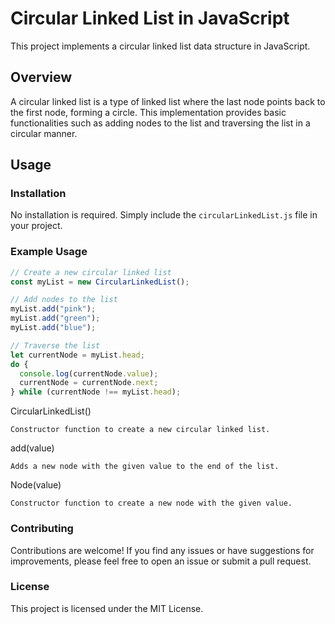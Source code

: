 # Circular Linked List in JavaScript

This project implements a circular linked list data structure in JavaScript.

## Overview

A circular linked list is a type of linked list where the last node points back to the first node, forming a circle. This implementation provides basic functionalities such as adding nodes to the list and traversing the list in a circular manner.

## Usage

### Installation

No installation is required. Simply include the `circularLinkedList.js` file in your project.

### Example Usage

```javascript
// Create a new circular linked list
const myList = new CircularLinkedList();

// Add nodes to the list
myList.add("pink");
myList.add("green");
myList.add("blue");

// Traverse the list
let currentNode = myList.head;
do {
  console.log(currentNode.value);
  currentNode = currentNode.next;
} while (currentNode !== myList.head);
```

CircularLinkedList()

    Constructor function to create a new circular linked list.

add(value)

    Adds a new node with the given value to the end of the list.

Node(value)

    Constructor function to create a new node with the given value.

### Contributing

Contributions are welcome! If you find any issues or have suggestions for improvements, please feel free to open an issue or submit a pull request.

### License

This project is licensed under the MIT License.
